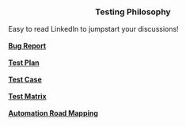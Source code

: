 <h3 align="center">Testing Philosophy</h3>

  <p align="left">
    Easy to read LinkedIn to jumpstart your discussions!
    <br />
    <br />
    <a href="https://www.linkedin.com/posts/shrirachana_qa-quality-activity-7083931796488273920-QAAs?utm_source=share&utm_medium=member_desktop"><strong>Bug Report</strong></a>
    <br />
    <br />
    <a href="https://www.linkedin.com/posts/shrirachana_qa-quality-activity-7083931796488273920-QAAs?utm_source=share&utm_medium=member_desktop"><strong>Test Plan</strong></a>
    <br />
    <br />
    <a href="https://www.linkedin.com/posts/shrirachana_qa-quality-activity-7083931796488273920-QAAs?utm_source=share&utm_medium=member_desktop"><strong>Test Case</strong></a>
    <br />
    <br />
    <a href="https://www.linkedin.com/posts/shrirachana_qa-quality-activity-7083931796488273920-QAAs?utm_source=share&utm_medium=member_desktop"><strong>Test Matrix</strong></a>
    <br />
    <br />
    <a href="https://www.linkedin.com/posts/shrirachana_qa-quality-activity-7083931796488273920-QAAs?utm_source=share&utm_medium=member_desktop"><strong>Automation Road Mapping</strong></a>
    <br />

</p>
</div>
